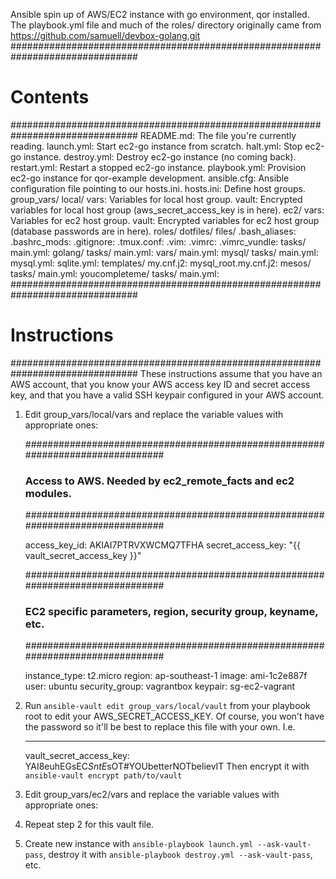 Ansible spin up of AWS/EC2 instance with go environment, qor installed.   
The playbook.yml file and much of the roles/ directory originally came from https://github.com/samuell/devbox-golang.git
###############################################################################
# Contents
###############################################################################
    README.md:      The file you're currently reading.
    launch.yml:     Start ec2-go instance from scratch.
    halt.yml:       Stop ec2-go instance.
    destroy.yml:    Destroy ec2-go instance (no coming back).
    restart.yml:    Restart a stopped ec2-go instance.
    playbook.yml:   Provision ec2-go instance for qor-example development.
    ansible.cfg:    Ansible configuration file pointing to our hosts.ini.
    hosts.ini:      Define host groups.
    group_vars/
        local/
            vars:   Variables for local host group.
            vault:  Encrypted variables for local host group (aws_secret_access_key is in here).
        ec2/
            vars:   Variables for ec2 host group.
            vault:  Encrypted variables for ec2 host group (database passwords are in here).
    roles/
        dotfiles/
            files/
                .bash_aliases:
                .bashrc_mods:
                .gitignore:
                .tmux.conf:
                .vim:
                .vimrc:
                .vimrc_vundle:
            tasks/
                main.yml:
        golang/
            tasks/
                main.yml:
            vars/
                main.yml:
        mysql/
            tasks/
                main.yml:
                mysql.yml:
                sqlite.yml:
            templates/
                my.cnf.j2:
                mysql_root.my.cnf.j2:
        mesos/
            tasks/
                main.yml:
        youcompleteme/
            tasks/
                main.yml:
###############################################################################
# Instructions
###############################################################################
These instructions assume that you have an AWS account, that you know your AWS access key ID and secret access key, and that you have a valid SSH keypair configured in your AWS account.

1. Edit group_vars/local/vars and replace the variable values with appropriate ones:

    ###############################################################################
    ### Access to AWS. Needed by ec2_remote_facts and ec2 modules.
    ###############################################################################
    
    access_key_id: AKIAI7PTRVXWCMQ7TFHA
    secret_access_key: "{{ vault_secret_access_key }}"
    
    ###############################################################################
    ### EC2 specific parameters, region, security group, keyname, etc.
    ###############################################################################
    
    instance_type:    t2.micro
    region:           ap-southeast-1
    image:            ami-1c2e887f
    user:             ubuntu
    security_group:   vagrantbox
    keypair:          sg-ec2-vagrant

2. Run `ansible-vault edit group_vars/local/vault` from your playbook root to edit your AWS_SECRET_ACCESS_KEY. Of course, you won't have the password so it'll be best to replace this file with your own. I.e.

    ---
      vault_secret_access_key: YAI8euhEGsEC*SntE*sOT#YOUbetterNOTbelievIT
Then encrypt it with `ansible-vault encrypt path/to/vault`   

3. Edit group_vars/ec2/vars and replace the variable values with appropriate ones:

4. Repeat step 2 for this vault file. 

5. Create new instance with `ansible-playbook launch.yml --ask-vault-pass`, destroy it with `ansible-playbook destroy.yml --ask-vault-pass`, etc.
